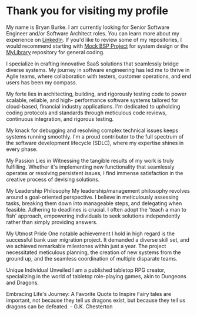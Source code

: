 # Thank you for visiting my profile
My name is Bryan Burke. I am currently looking for Senior Software Engineer and/or Software Architect roles.
You can learn more about my experience on [LinkedIn](www.linkedin.com/in/bryan-t-burke).
If you'd like to review some of my repositories, I would recommend starting with [Mock BSP Project](https://github.com/bryan-t-burke/mock-Billing-Service-Provider/wiki) for system design
or the [MyLibrary](https://github.com/bryan-t-burke/MyLibrary) repository for general coding.

I specialize in crafting innovative SaaS solutions that seamlessly bridge diverse systems. My journey in
software engineering has led me to thrive in Agile teams, where collaboration with testers, customer
operations, and end users has been my compass.

My forte lies in architecting, building, and rigorously testing code to power scalable, reliable, and high-
performance software systems tailored for cloud-based, financial industry applications. I'm dedicated to
upholding coding protocols and standards through meticulous code reviews, continuous integration,
and rigorous testing.

My knack for debugging and resolving complex technical issues keeps systems running smoothly. I'm a
proud contributor to the full spectrum of the software development lifecycle (SDLC), where my
expertise shines in every phase.

My Passion Lies in
Witnessing the tangible results of my work is truly fulfilling. Whether it's implementing new
functionality that seamlessly operates or resolving persistent issues, I find immense satisfaction in the
creative process of devising solutions.

My Leadership Philosophy
My leadership/management philosophy revolves around a goal-oriented perspective. I believe in
meticulously assessing tasks, breaking them down into manageable steps, and delegating when feasible.
Adhering to deadlines is crucial. I often adopt the 'teach a man to fish' approach, empowering
individuals to seek solutions independently rather than simply providing answers.

My Utmost Pride
One notable achievement I hold in high regard is the successful bank user migration project. It
demanded a diverse skill set, and we achieved remarkable milestones within just a year. The project
necessitated meticulous planning, the creation of new systems from the ground up, and the seamless
coordination of multiple disparate teams.

Unique Individual Unveiled
I am a published tabletop RPG creator, specializing in the world of tabletop role-playing games, akin to
Dungeons and Dragons.

Embracing Life's Journey: A Favorite Quote to Inspire
Fairy tales are important, not because they tell us dragons exist, but because they tell us dragons can be
defeated. - G.K. Chesterton

<!---
bryan-t-burke/bryan-t-burke is a ✨ special ✨ repository because its `README.md` (this file) appears on your GitHub profile.
You can click the Preview link to take a look at your changes.
--->
